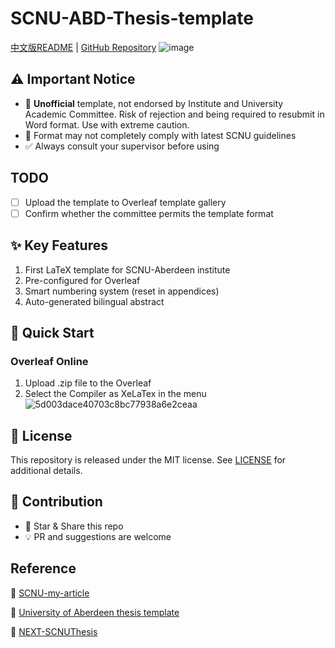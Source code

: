 # SCNU-ABD-Thesis-template

[中文版README](READMEzh.md) | [GitHub Repository](https://github.com/kikixiong/SCNU-ABD-Thesis-template)
![image](https://github.com/user-attachments/assets/67f1a435-d447-40c0-b05d-b6c009896687)

## ⚠️ Important Notice
- 🔴 **Unofficial** template, not endorsed by Institute and University Academic Committee. Risk of rejection and being required to resubmit in Word format. Use with extreme caution.
- 📝 Format may not completely comply with latest SCNU guidelines  
- ✅ Always consult your supervisor before using  



## TODO
- [ ] Upload the template to Overleaf template gallery
- [ ] Confirm whether the committee permits the template format

## ✨ Key Features
1. First LaTeX template for SCNU-Aberdeen institute
2. Pre-configured for Overleaf
3. Smart numbering system (reset in appendices)
4. Auto-generated bilingual abstract


## 🚀 Quick Start
### Overleaf Online
1. Upload .zip file to the Overleaf
2. Select the Compiler as XeLaTex in the menu![5d003dace40703c8bc77938a6e2ceaa](https://github.com/user-attachments/assets/6e8e2bef-be06-4783-b858-af35c05705b3)



## 📜 License
This repository is released under the MIT license. See [LICENSE](https://github.com/kikixiong/SCNU-ABD-Thesis-template/blob/main/LICENSE) for additional details.

## 🤝 Contribution
- 🌟 Star & Share this repo
- 💡 PR and suggestions are welcome

## Reference

🔗 [SCNU-my-article](https://www.overleaf.com/latex/templates/scnu-my-article/jkbbvhnddtsw)

🔗 [University of Aberdeen thesis template](https://www.overleaf.com/latex/templates/university-of-aberdeen-thesis-template/jzrbyqmggygd)

🔗 [NEXT-SCNUThesis](https://github.com/FaterYU/NEXT-SCNUThesis)
